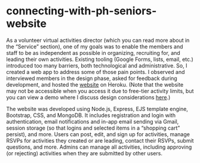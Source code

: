 # connecting-with-ph-seniors-website

As a volunteer virtual activities director (which you can read more about in the “Service” section), one of my goals was to enable the members and staff to be as independent as possible in organizing, recruiting for, and leading their own activities. Existing tooling (Google Forms, lists, email, etc.) introduced too many barriers, both technological and administrative. So, I created a web app to address some of those pain points. I observed and interviewed members in the design phase, asked for feedback during development, and hosted the [website](https://connecting-with-older-adults.herokuapp.com/) on Heroku. (Note that the website may not be accessible when you access it due to free-tier activity limits, but you can view a demo where I discuss design considerations [here](https://youtu.be/DmG6TihJxpc).)

The website was developed using Node.js, Express, EJS template engine, Bootstrap, CSS, and MongoDB. It includes registration and login with authentication, email notifications and in-app email sending via Gmail, session storage (so that logins and selected items in a “shopping cart” persist), and more. Users can post, edit, and sign up for activities, manage RSVPs for activities they created or are leading, contact their RSVPs, submit questions, and more. Admins can manage all activities, including approving (or rejecting) activities when they are submitted by other users.

